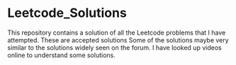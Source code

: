 # Leetcode_Solutions
This repository contains a solution of all the Leetcode problems that I have attempted. These are accepted solutions
Some of the solutions maybe very similar to the solutions widely seen on the forum. I have looked up videos online to understand some solutions.
